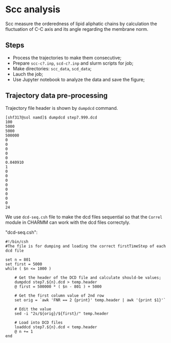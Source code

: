 # Scc analysis

Scc measure the orderedness of lipid aliphatic chains by calculation the fluctuation of C-C axis and its angle regarding the membrane norm.


## Steps  
- Process the trajectories to make them consecutive;  
- Prepare `scc-c?.inp`, `scd-c?.inp` and slurm scripts for job;  
- Make directories: `scc_data`, `scd_data`;  
- Lauch the job;  
- Use Jupyter notebook to analyze the data and save the figure;  



## Trajectory data pre-processing  
Trajectory file header is shown by `dumpdcd` command.  

```
[shf317@sol namd]$ dumpdcd step7.999.dcd
100
5000
5000
500000
0
0
0
0
0
0.040910
1
0
0
0
0
0
0
0
0
24
```

We use `dcd-seq.csh` file to make the dcd files sequential so that the `Correl` module in CHARMM can work with the dcd files correctyly.

"dcd-seq.csh":
```
#!/bin/csh
#The file is for dumping and loading the correct firstTimeStep of each dcd file

set n = 801
set first = 5000
while ( $n <= 1000 )

    # Get the header of the DCD file and calculate should-be values;
    dumpdcd step7.${n}.dcd > temp.header
    @ first = 500000 * ( $n - 801 ) + 5000
    
    # Get the first column value of 2nd row
    set orig = `awk 'FNR == 2 {print}' temp.header | awk '{print $1}'`
    
    # Edit the value
    sed -i "2s/${orig}/${first}/" temp.header
    
    # Load into DCD files
    loaddcd step7.${n}.dcd < temp.header
    @ n += 1
end

```
